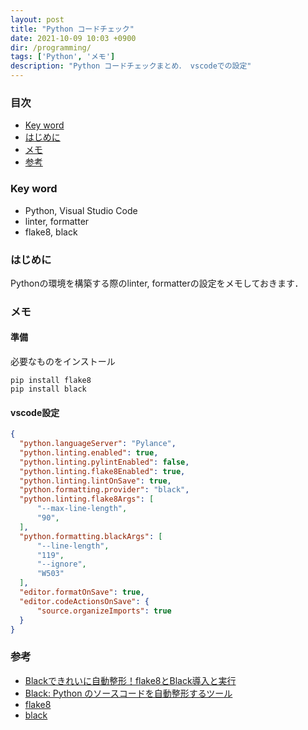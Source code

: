 ```yaml
---
layout: post
title: "Python コードチェック"
date: 2021-10-09 10:03 +0900
dir: /programming/
tags: ['Python', 'メモ']
description: "Python コードチェックまとめ． vscodeでの設定"
---
```


### 目次
- [Key word](#key-word)
- [はじめに](#はじめに)
- [メモ](#メモ)
- [参考](#参考)

### Key word
- Python, Visual Studio Code
- linter, formatter
- flake8, black

### はじめに
Pythonの環境を構築する際のlinter, formatterの設定をメモしておきます．

### メモ
#### 準備
必要なものをインストール
```
pip install flake8
pip install black
```

#### vscode設定
```json
{
  "python.languageServer": "Pylance",
  "python.linting.enabled": true,
  "python.linting.pylintEnabled": false,
  "python.linting.flake8Enabled": true,
  "python.linting.lintOnSave": true,
  "python.formatting.provider": "black",
  "python.linting.flake8Args": [
      "--max-line-length",
      "90",
  ],
  "python.formatting.blackArgs": [
      "--line-length",
      "119",
      "--ignore",
      "W503"
  ],
  "editor.formatOnSave": true,
  "editor.codeActionsOnSave": {
      "source.organizeImports": true
  }
}
```

### 参考
- [Blackできれいに自動整形！flake8とBlack導入と実行](https://qiita.com/tsu_0514/items/2d52c7bf79cd62d4af4a)
- [Black: Python のソースコードを自動整形するツール](https://org-technology.com/posts/python-black.html)
- [flake8](https://pypi.org/project/flake8/)
- [black](https://pypi.org/project/black/)

